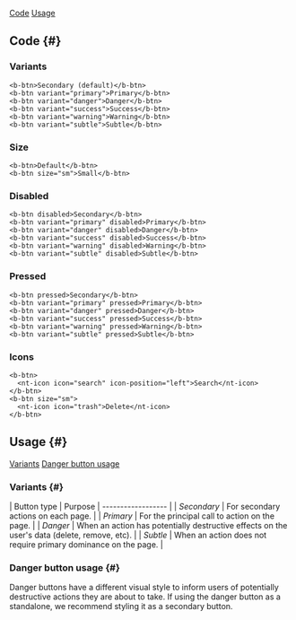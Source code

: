 [Code](#/Components/Button?id=code-)
[Usage](#/Components/Button?id=usage-)

## Code {#}

### Variants
```
<b-btn>Secondary (default)</b-btn>
<b-btn variant="primary">Primary</b-btn>
<b-btn variant="danger">Danger</b-btn>
<b-btn variant="success">Success</b-btn>
<b-btn variant="warning">Warning</b-btn>
<b-btn variant="subtle">Subtle</b-btn>
```

### Size
```
<b-btn>Default</b-btn>
<b-btn size="sm">Small</b-btn>
```

### Disabled
```
<b-btn disabled>Secondary</b-btn>
<b-btn variant="primary" disabled>Primary</b-btn>
<b-btn variant="danger" disabled>Danger</b-btn>
<b-btn variant="success" disabled>Success</b-btn>
<b-btn variant="warning" disabled>Warning</b-btn>
<b-btn variant="subtle" disabled>Subtle</b-btn>
```

### Pressed
```
<b-btn pressed>Secondary</b-btn>
<b-btn variant="primary" pressed>Primary</b-btn>
<b-btn variant="danger" pressed>Danger</b-btn>
<b-btn variant="success" pressed>Success</b-btn>
<b-btn variant="warning" pressed>Warning</b-btn>
<b-btn variant="subtle" pressed>Subtle</b-btn>
```

### Icons
```
<b-btn>
  <nt-icon icon="search" icon-position="left">Search</nt-icon>
</b-btn>
<b-btn size="sm">
  <nt-icon icon="trash">Delete</nt-icon>
</b-btn>
```

## Usage {#}

[Variants](#/Components/Buttons?id=variants-)
[Danger button usage](#/Components/Buttons?id=danger-)

### Variants {#}
| Button type        | Purpose
| ------------------ |
| _Secondary_        | For secondary actions on each page. |
| _Primary_          | For the principal call to action on the page. |
| _Danger_           | When an action has potentially destructive effects on the user's data (delete, remove, etc). |
| _Subtle_           | When an action does not require primary dominance on the page. |

### Danger button usage {#}
Danger buttons have a different visual style to inform users of potentially destructive actions they are about to take. If using the danger button as a standalone, we recommend styling it as a secondary button.
